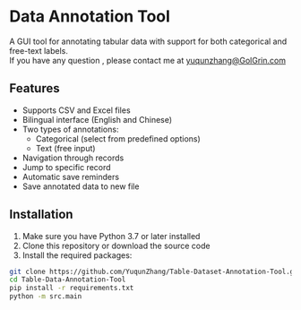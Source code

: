 # Data Annotation Tool

A GUI tool for annotating tabular data with support for both categorical and free-text labels.<br>
If you have any question , please contact me at yuqunzhang@GolGrin.com

## Features

- Supports CSV and Excel files
- Bilingual interface (English and Chinese)
- Two types of annotations:
  - Categorical (select from predefined options)
  - Text (free input)
- Navigation through records
- Jump to specific record
- Automatic save reminders
- Save annotated data to new file

## Installation

1. Make sure you have Python 3.7 or later installed
2. Clone this repository or download the source code
3. Install the required packages:

```bash
git clone https://github.com/YuqunZhang/Table-Dataset-Annotation-Tool.git
cd Table-Data-Annotation-Tool
pip install -r requirements.txt
python -m src.main
```
